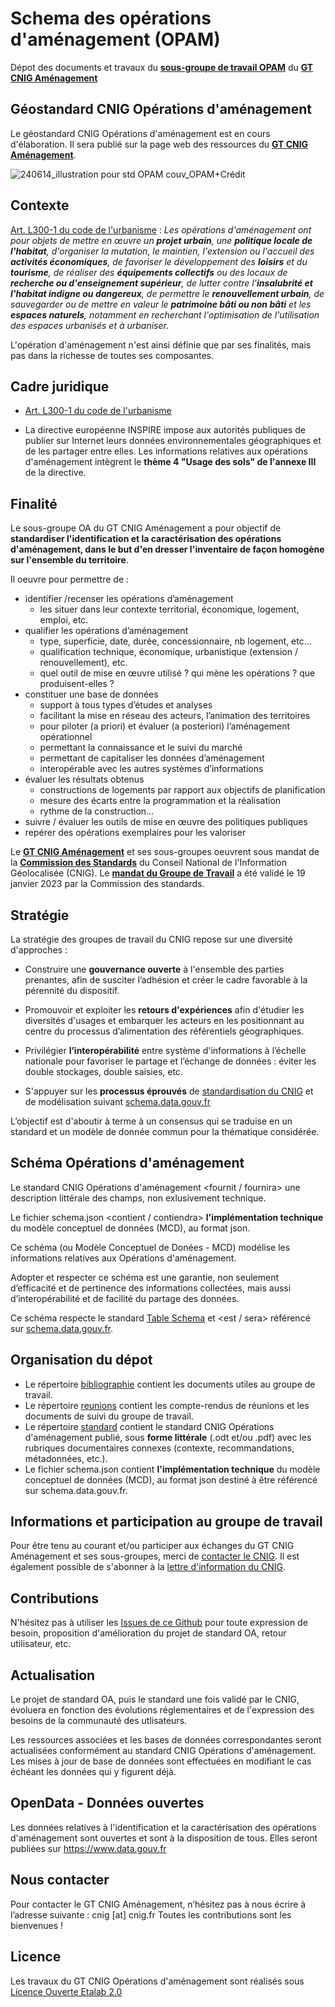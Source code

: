 # Schema des opérations d'aménagement (OPAM)
Dépot des documents et travaux du **[sous-groupe de travail OPAM](http://cnig.gouv.fr/gt-friches-a25940.html#Sous-groupe-Operations-d-amenagement)** du **[GT CNIG Aménagement](http://cnig.gouv.fr/gt-friches-a25940.html)**

## Géostandard CNIG Opérations d'aménagement

Le géostandard CNIG Opérations d'aménagement est en cours d'élaboration. Il sera publié sur la page web des ressources du **[GT CNIG Aménagement](http://cnig.gouv.fr/gt-friches-a25940.html)**.

![240614_illustration pour std OPAM couv_OPAM+Crédit](https://github.com/user-attachments/assets/8abd190b-a4a9-433d-8d9e-c6618a0c7f77)


## Contexte

[Art. L300-1 du code de l'urbanisme](https://www.legifrance.gouv.fr/codes/article_lc/LEGIARTI000037666634/2018-11-25) : *Les opérations d'aménagement ont pour objets de mettre en œuvre un **projet urbain**, une **politique locale de l'habitat**, d'organiser la mutation, le maintien, l'extension ou l'accueil des **activités économiques**, de favoriser le développement des **loisirs** et du **tourisme**, de réaliser des **équipements collectifs** ou des locaux de **recherche ou d'enseignement supérieur**, de lutter contre l'**insalubrité et l'habitat indigne ou dangereux**, de permettre le **renouvellement urbain**, de sauvegarder ou de mettre en valeur le **patrimoine bâti ou non bâti** et les **espaces naturels**, notamment en recherchant l'optimisation de l'utilisation des espaces urbanisés et à urbaniser.*

L'opération d'aménagement n'est ainsi définie que par ses finalités, mais pas dans la richesse de toutes ses composantes.

## Cadre juridique

- [Art. L300-1 du code de l'urbanisme](https://www.legifrance.gouv.fr/codes/article_lc/LEGIARTI000037666634/2018-11-25)
  
- La directive européenne INSPIRE impose aux autorités publiques de publier sur Internet leurs données environnementales géographiques et de les partager entre elles. Les informations relatives aux opérations d'aménagement intègrent le **thème 4 "Usage des sols" de l'annexe III** de la directive.

## Finalité
Le sous-groupe OA du GT CNIG Aménagement a pour objectif de **standardiser l'identification et la caractérisation des opérations d'aménagement, dans le but d'en dresser l'inventaire de façon homogène sur l'ensemble du territoire**.

Il oeuvre pour permettre de :

- identifier /recenser les opérations d’aménagement 
  - les situer dans leur contexte territorial, économique, logement, emploi, etc.
- qualifier les opérations d’aménagement
  - type, superficie, date, durée, concessionnaire, nb logement, etc...
  - qualification technique, économique, urbanistique (extension / renouvellement), etc.
  - quel outil de mise en œuvre utilisé ? qui mène les opérations ? que produisent-elles ?
- constituer une base de données
  - support à tous types d’études et analyses
  - facilitant la mise en réseau des acteurs, l’animation des territoires
  - pour piloter (a priori) et évaluer (a posteriori) l’aménagement opérationnel
  - permettant la connaissance et le suivi du marché
  - permettant de capitaliser les données d’aménagement
  - interopérable avec les autres systèmes d’informations
- évaluer les résultats obtenus
  - constructions de logements par rapport aux objectifs de planification
  - mesure des écarts entre la programmation et la réalisation
  - rythme de la construction...
- suivre / évaluer les outils de mise en œuvre des politiques publiques
- repérer des opérations exemplaires pour les valoriser





Le **[GT CNIG Aménagement](http://cnig.gouv.fr/gt-friches-a25940.html)** et ses sous-groupes oeuvrent sous mandat de la **[Commission des Standards](http://cnig.gouv.fr/?page_id=640)** du Conseil National de l'Information Géolocalisée (CNIG). Le **[mandat du Groupe de Travail](http://cnig.gouv.fr/IMG/pdf/230119_mandat_gt_cnig_amenagement.pdf)** a été validé le 19 janvier 2023 par la Commission des standards.

## Stratégie

La stratégie des groupes de travail du CNIG repose sur une diversité d'approches :

- Construire une **gouvernance ouverte** à l'ensemble des parties prenantes, afin de susciter l’adhésion et créer le cadre favorable à la pérennité du dispositif.

- Promouvoir et exploiter les **retours d'expériences** afin d'étudier les diversités d'usages et embarquer les acteurs en les positionnant au centre du processus d’alimentation des référentiels géographiques.
    
- Privilégier **l’interopérabilité** entre système d'informations à l’échelle nationale pour favoriser le partage et l’échange de données : éviter les double stockages, double saisies, etc.

- S'appuyer sur les **processus éprouvés** de [standardisation du CNIG](http://cnig.gouv.fr/les-standards-cnig-a18959.html#Etapes-de-creation-d-un-Standard-CNIG) et de modélisation suivant [schema.data.gouv.fr](https://guides.etalab.gouv.fr/producteurs-schemas/)

L’objectif est d'aboutir à terme à un consensus qui se traduise en un standard et un modèle de donnée commun pour la thématique considérée.

## Schéma Opérations d'aménagement

Le standard CNIG Opérations d'aménagement <fournit / fournira> une description littérale des champs, non exlusivement technique.

Le fichier schema.json <contient / contiendra> **l'implémentation technique** du modèle conceptuel de données (MCD), au format json.

Ce schéma (ou Modèle Conceptuel de Donées - MCD) modélise les informations relatives aux Opérations d'aménagement.

Adopter et respecter ce schéma est une garantie, non seulement d’efficacité et de pertinence des informations collectées, mais aussi d’interopérabilité et de facilité du partage des données.

Ce schéma respecte le standard [Table Schema](https://specs.frictionlessdata.io/table-schema/) et <est / sera> référencé sur [schema.data.gouv.fr](https://schema.data.gouv.fr). 

## Organisation du dépot

* Le répertoire [bibliographie](https://github.com/cnigfr/operations-amenagement/tree/main/bibliographie) contient les documents utiles au groupe de travail.
* Le répertoire [reunions](https://github.com/cnigfr/operations-amenagement/tree/main/reunions) contient les compte-rendus de réunions et les documents de suivi du groupe de travail.
* Le répertoire [standard](https://github.com/cnigfr/operations-amenagement/tree/main/standard) contient le standard CNIG Opérations d'aménagement publié, sous **forme littérale** (.odt et/ou .pdf) avec les rubriques documentaires connexes (contexte, recommandations, métadonnées, etc.).
* Le fichier schema.json contient **l'implémentation technique** du modèle conceptuel de données (MCD), au format json destiné à être référencé sur schema.data.gouv.fr.

## Informations et participation au groupe de travail
Pour être tenu au courant et/ou participer aux échanges du GT CNIG Aménagement et ses sous-groupes, merci de [contacter le CNIG](http://cnig.gouv.fr/spip.php?page=contact). Il est également possible de s'abonner à la [lettre d'information du CNIG](http://cnig.gouv.fr/).

## Contributions
N'hésitez pas à utiliser les [Issues de ce Github](https://github.com/cnigfr/operations-amenagement/issues) pour toute expression de besoin, proposition d'amélioration du projet de standard OA, retour utilisateur, etc.

## Actualisation
Le projet de standard OA, puis le standard une fois validé par le CNIG, évoluera en fonction des évolutions réglementaires et de l'expression des besoins de la communauté des utlisateurs.

Les ressources associées et les bases de données correspondantes seront actualisées conformément au standard CNIG Opérations d'aménagement.
Les mises à jour de base de données sont effectuées en modifiant le cas échéant les données qui y figurent déjà.

## OpenData - Données ouvertes
Les données relatives à l'identification et la caractérisation des opérations d'aménagement sont ouvertes et sont à la disposition de tous.
Elles seront publiées sur https://www.data.gouv.fr

## Nous contacter
Pour contacter le GT CNIG Aménagement, n’hésitez pas à nous écrire à l’adresse suivante : cnig [at] cnig.fr
Toutes les contributions sont les bienvenues !

## Licence
Les travaux du GT CNIG Opérations d'aménagement sont réalisés sous [Licence Ouverte Etalab 2.0](https://www.etalab.gouv.fr/licence-ouverte-open-licence/)

